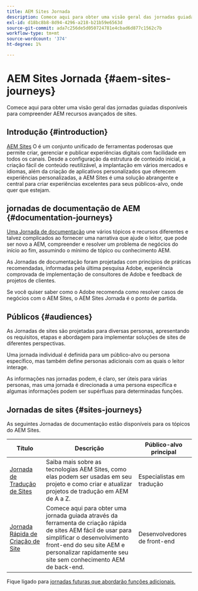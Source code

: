 ```yaml
---
title: AEM Sites Jornada
description: Comece aqui para obter uma visão geral das jornadas guiadas disponíveis para compreender AEM recursos avançados de sites.
exl-id: d18bc8b8-8d94-4296-a218-b21b59e6563d
source-git-commit: ada7c256de5d050724781e4cbad6d877c1562c7b
workflow-type: tm+mt
source-wordcount: '374'
ht-degree: 1%

---
```


# AEM Sites Jornada {#aem-sites-journeys}

Comece aqui para obter uma visão geral das jornadas guiadas disponíveis para compreender AEM recursos avançados de sites.

## Introdução {#introduction}

[AEM Sites](https://business.adobe.com/products/experience-manager/sites/aem-sites.html) O é um conjunto unificado de ferramentas poderosas que permite criar, gerenciar e publicar experiências digitais com facilidade em todos os canais. Desde a configuração da estrutura de conteúdo inicial, a criação fácil de conteúdo reutilizável, a implantação em vários mercados e idiomas, além da criação de aplicativos personalizados que oferecem experiências personalizadas, a AEM Sites é uma solução abrangente e central para criar experiências excelentes para seus públicos-alvo, onde quer que estejam.

## jornadas de documentação de AEM {#documentation-journeys}

[Uma Jornada de documentação](/help/journey-documentation/documentation-journeys.md) une vários tópicos e recursos diferentes e talvez complicados ao fornecer uma narrativa que ajude o leitor, que pode ser novo a AEM, compreender e resolver um problema de negócios do início ao fim, assumindo o mínimo de tópico ou conhecimento AEM.

As Jornadas de documentação foram projetadas com princípios de práticas recomendadas, informadas pela última pesquisa Adobe, experiência comprovada de implementação de consultores de Adobe e feedback de projetos de clientes.

Se você quiser saber como o Adobe recomenda como resolver casos de negócios com o AEM Sites, o AEM Sites Jornada é o ponto de partida.

## Públicos {#audiences}

As Jornadas de sites são projetadas para diversas personas, apresentando os requisitos, etapas e abordagem para implementar soluções de sites de diferentes perspectivas.

Uma jornada individual é definida para um público-alvo ou persona específico, mas também define personas adicionais com as quais o leitor interage.

As informações nas jornadas podem, é claro, ser úteis para várias personas, mas uma jornada é direcionada a uma persona específica e algumas informações podem ser supérfluas para determinadas funções.

## Jornadas de sites {#sites-journeys}

As seguintes Jornadas de documentação estão disponíveis para os tópicos do AEM Sites.

| Título | Descrição | Público-alvo principal |
|---|---|---|
| [Jornada de Tradução de Sites](/help/journey-sites/translation/overview.md) | Saiba mais sobre as tecnologias AEM Sites, como elas podem ser usadas em seu projeto e como criar e atualizar projetos de tradução em AEM de A a Z. | Especialistas em tradução |
| [Jornada Rápida de Criação de Site](/help/journey-sites/quick-site/overview.md) | Comece aqui para obter uma jornada guiada através da ferramenta de criação rápida de sites AEM fácil de usar para simplificar o desenvolvimento front-end do seu site AEM e personalizar rapidamente seu site sem conhecimento AEM de back-end. | Desenvolvedores de front-end |

Fique ligado para [jornadas futuras que abordarão funções adicionais.](/help/journey-documentation/documentation-journeys.md#journeys)

